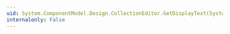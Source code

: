 ```yaml
---
uid: System.ComponentModel.Design.CollectionEditor.GetDisplayText(System.Object)
internalonly: False
---
```

